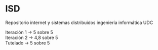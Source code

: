 # ISD
Repositorio internet y sistemas distribuidos ingeniería informática UDC

Iteración 1 → 5 sobre 5   
Iteración 2 → 4,8 sobre 5  
Tutelado →  5 sobre 5
